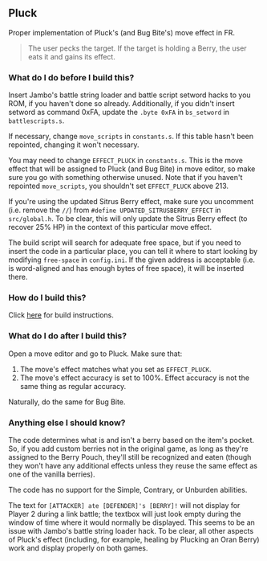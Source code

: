## Pluck

Proper implementation of Pluck's (and Bug Bite's) move effect in FR.

> The user pecks the target. If the target is holding a Berry, the user eats it and gains its effect.

### What do I do before I build this?

Insert Jambo's battle string loader and battle script setword hacks to you ROM, if you haven't done so already. Additionally, if you didn't insert setword as command 0xFA, update the `.byte 0xFA` in `bs_setword` in `battlescripts.s`.

If necessary, change `move_scripts` in `constants.s`. If this table hasn't been repointed, changing it won't necessary.

You may need to change `EFFECT_PLUCK` in `constants.s`. This is the move effect that will be assigned to Pluck (and Bug Bite) in move editor, so make sure you go with something otherwise unused. Note that if you haven't repointed `move_scripts`, you shouldn't set `EFFECT_PLUCK` above 213.

If you're using the updated Sitrus Berry effect, make sure you uncomment (i.e. remove the `//`) from `#define UPDATED_SITRUSBERRY_EFFECT` in `src/global.h`. To be clear, this will only update the Sitrus Berry effect (to recover 25% HP) in the context of this particular move effect.

The build script will search for adequate free space, but if you need to insert the code in a particular place, you can tell it where to start looking by modifying `free-space` in `config.ini`. If the given address is acceptable (i.e. is word-aligned and has enough bytes of free space), it will be inserted there.

### How do I build this?

Click [here](scripts/makinoa/README.md) for build instructions.

### What do I do after I build this?

Open a move editor and go to Pluck. Make sure that:

1. The move's effect matches what you set as `EFFECT_PLUCK`.
2. The move's effect accuracy is set to 100%. Effect accuracy is not the same thing as regular accuracy.

Naturally, do the same for Bug Bite.

### Anything else I should know?

The code determines what is and isn't a berry based on the item's pocket. So, if you add custom berries not in the original game, as long as they're assigned to the Berry Pouch, they'll still be recognized and eaten (though they won't have any additional effects unless they reuse the same effect as one of the vanilla berries).

The code has no support for the Simple, Contrary, or Unburden abilities.

The text for `[ATTACKER] ate [DEFENDER]'s [BERRY]!` will not display for Player 2 during a link battle; the textbox will just look empty during the window of time where it would normally be displayed. This seems to be an issue with Jambo's battle string loader hack. To be clear, all other aspects of Pluck's effect (including, for example, healing by Plucking an Oran Berry) work and display properly on both games.